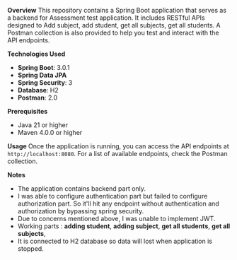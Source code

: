 **Overview**
This repository contains a Spring Boot application that serves as a backend for Assessment test application.
It includes RESTful APIs designed to Add subject, add student, get all subjects, get all students. A Postman collection is also provided to help you test and interact with the API endpoints.

**Technologies Used**
- **Spring Boot**: 3.0.1
- **Spring Data JPA**
- **Spring Security**: 3
- **Database**: H2
- **Postman**: 2.0

**Prerequisites**

- Java 21 or higher
- Maven 4.0.0 or higher

**Usage**
Once the application is running, you can access the API endpoints at `http://localhost:8080`.
For a list of available endpoints,  check the Postman collection.

**Notes**
- The application contains backend part only.
- I was able to configure authentication part but failed to configure authorization part. So it'll hit any endpoint without authentication and authorization by bypassing spring security.
- Due to concerns mentioned above, I was unable to implement JWT.
- Working parts :
  **adding student**,
  **adding subject**,
  **get all students**,
  **get all subjects**,
- It is connected to H2 database so data will lost when application is stopped.
